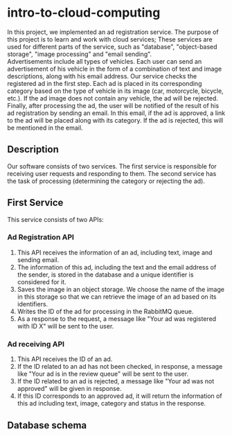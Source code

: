 # intro-to-cloud-computing

In this project, we implemented an ad registration service. The purpose of this project is to learn and work with cloud services; These services are used for different parts of the service, such as "database", "object-based storage", "image processing" and "email sending". <br>
Advertisements include all types of vehicles. Each user can send an advertisement of his vehicle in the form of a combination of text and image descriptions, along with his email address. Our service checks the registered ad in the first step. Each ad is placed in its corresponding category based on the type of vehicle in its image (car, motorcycle, bicycle, etc.). If the ad image does not contain any vehicle, the ad will be rejected. <br>
Finally, after processing the ad, the user will be notified of the result of his ad registration by sending an email. In this email, if the ad is approved, a link to the ad will be placed along with its category. If the ad is rejected, this will be mentioned in the email. <br>

## Description

Our software consists of two services. The first service is responsible for receiving user requests and responding to them. The second service has the task of processing (determining the category or rejecting the ad).

## First Service
This service consists of two APIs:
### Ad Registration API
1. This API receives the information of an ad, including text, image and sending email.
2. The information of this ad, including the text and the email address of the sender, is stored in the database and a unique identifier is considered for it.
3. Saves the image in an object storage. We choose the name of the image in this storage so that we can retrieve the image of an ad based on its identifiers.
4. Writes the ID of the ad for processing in the RabbitMQ queue.
5. As a response to the request, a message like "Your ad was registered with ID X" will be sent to the user.

### Ad receiving API
1. This API receives the ID of an ad.
2. If the ID related to an ad has not been checked, in response, a message like "Your ad is in the review queue" will be sent to the user.
3. If the ID related to an ad is rejected, a message like "Your ad was not approved" will be given in response.
4. If this ID corresponds to an approved ad, it will return the information of this ad including text, image, category and status in the response.

## Database schema

